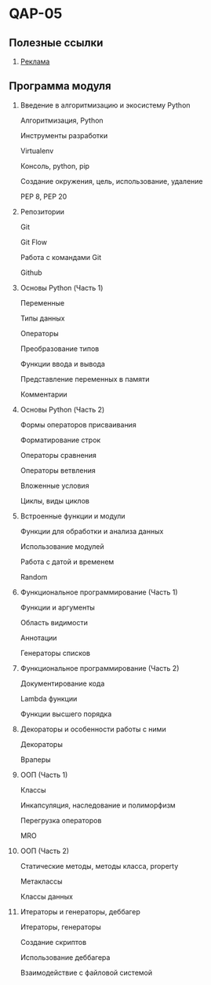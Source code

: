# QAP-05

## Полезные ссылки

1. [Реклама](https://teachmeskills.by/kursy-programmirovaniya/qa-avtomatizirovannoe-testirovanie-na-python-online)

## Программа модуля

1. Введение в алгоритмизацию и экосистему Python

   Алгоритмизация, Python

   Инструменты разработки

   Virtualenv

   Консоль, python, pip

   Создание окружения, цель, использование, удаление

   PEP 8, PEP 20

1. Репозитории

   Git

   Git Flow

   Работа с командами Git

   Github

1. Основы Python (Часть 1)

   Переменные

   Типы данных

   Операторы

   Преобразование типов

   Функции ввода и вывода

   Представление переменных в памяти

   Комментарии

1. Основы Python (Часть 2)

   Формы операторов присваивания

   Форматирование строк

   Операторы сравнения

   Операторы ветвления

   Вложенные условия

   Циклы, виды циклов

1. Встроенные функции и модули

   Функции для обработки и анализа данных

   Использование модулей

   Работа с датой и временем

   Random

1. Функциональное программирование (Часть 1)

   Функции и аргументы

   Область видимости

   Аннотации

   Генераторы списков

1. Функциональное программирование (Часть 2)

   Документирование кода

   Lambda функции

   Функции высшего порядка

1. Декораторы и особенности работы с ними

   Декораторы

   Враперы

1. ООП (Часть 1)

    Классы

    Инкапсуляция, наследование и полиморфизм

    Перегрузка операторов

    MRO

1. ООП (Часть 2)

    Статические методы, методы класса, property

    Метаклассы

    Классы данных

1. Итераторы и генераторы, деббагер

    Итераторы, генераторы

    Создание скриптов

    Использование деббагера

    Взаимодействие с файловой системой
